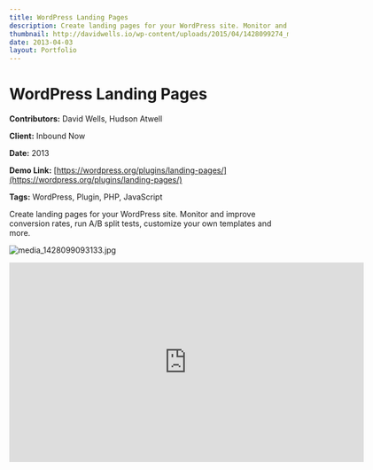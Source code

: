 ```yaml
---
title: WordPress Landing Pages
description: Create landing pages for your WordPress site. Monitor and improve conversion rates, & run A/B split tests.
thumbnail: http://davidwells.io/wp-content/uploads/2015/04/1428099274_media_1428099093133.jpg
date: 2013-04-03
layout: Portfolio
---
```


# WordPress Landing Pages

**Contributors:** David Wells, Hudson Atwell

**Client:** Inbound Now

**Date:** 2013

**Demo Link:** [https://wordpress.org/plugins/landing-pages/](https://wordpress.org/plugins/landing-pages/)

**Tags:** WordPress, Plugin, PHP, JavaScript

Create landing pages for your WordPress site. Monitor and improve conversion rates, run A/B split tests, customize your own templates and more.

![](http://davidwells.tv/data/portfolio/WordPress_Landing_Pages/media_1428099093133.jpg "media_1428099093133.jpg")

<iframe width="640" height="360" src="https://www.youtube.com/embed/flEd0sRTFUo?feature=oembed" frameborder="0" allowfullscreen=""></iframe>

